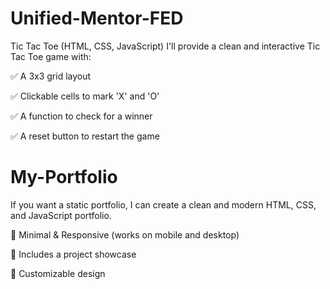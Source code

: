 # Unified-Mentor-FED
Tic Tac Toe (HTML, CSS, JavaScript)
I'll provide a clean and interactive Tic Tac Toe game with:

✅ A 3x3 grid layout

✅ Clickable cells to mark 'X' and 'O'

✅ A function to check for a winner

✅ A reset button to restart the game

# My-Portfolio
If you want a static portfolio, I can create a clean and modern HTML, CSS, and JavaScript portfolio.

🔹 Minimal & Responsive (works on mobile and desktop)

🔹 Includes a project showcase

🔹 Customizable design
